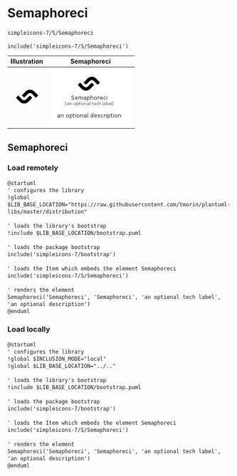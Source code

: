 # Semaphoreci


```text
simpleicons-7/S/Semaphoreci
```

```text
include('simpleicons-7/S/Semaphoreci')
```



| Illustration | Semaphoreci |
| :---: | :---: |
| ![illustration for Illustration](../../simpleicons-7/S/Semaphoreci.png) | ![illustration for Semaphoreci](../../simpleicons-7/S/Semaphoreci.Local.png) |




## Semaphoreci

### Load remotely
```plantuml
@startuml
' configures the library
!global $LIB_BASE_LOCATION="https://raw.githubusercontent.com/tmorin/plantuml-libs/master/distribution"

' loads the library's bootstrap
!include $LIB_BASE_LOCATION/bootstrap.puml

' loads the package bootstrap
include('simpleicons-7/bootstrap')

' loads the Item which embeds the element Semaphoreci
include('simpleicons-7/S/Semaphoreci')

' renders the element
Semaphoreci('Semaphoreci', 'Semaphoreci', 'an optional tech label', 'an optional description')
@enduml
```

### Load locally
```plantuml
@startuml
' configures the library
!global $INCLUSION_MODE="local"
!global $LIB_BASE_LOCATION="../.."

' loads the library's bootstrap
!include $LIB_BASE_LOCATION/bootstrap.puml

' loads the package bootstrap
include('simpleicons-7/bootstrap')

' loads the Item which embeds the element Semaphoreci
include('simpleicons-7/S/Semaphoreci')

' renders the element
Semaphoreci('Semaphoreci', 'Semaphoreci', 'an optional tech label', 'an optional description')
@enduml
```


